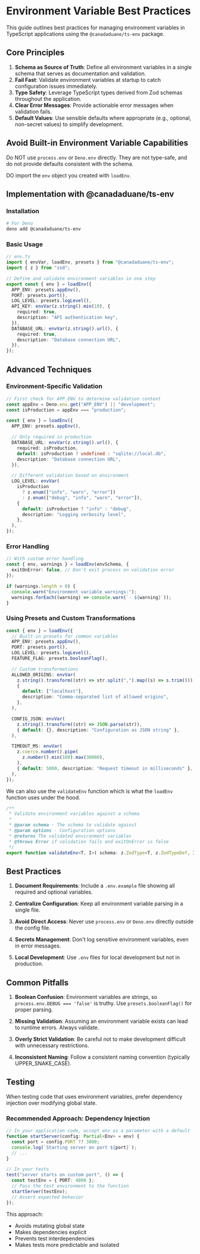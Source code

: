 # Environment Variable Best Practices

This guide outlines best practices for managing environment variables in
TypeScript applications using the `@canadaduane/ts-env` package.

## Core Principles

1. **Schema as Source of Truth**: Define all environment variables in a single
   schema that serves as documentation and validation.
2. **Fail Fast**: Validate environment variables at startup to catch
   configuration issues immediately.
3. **Type Safety**: Leverage TypeScript types derived from Zod schemas
   throughout the application.
4. **Clear Error Messages**: Provide actionable error messages when validation
   fails.
5. **Default Values**: Use sensible defaults where appropriate (e.g., optional,
   non-secret values) to simplify development.

## Avoid Built-in Environment Variable Capabilities

Do NOT use `process.env` or `Deno.env` directly. They are not type-safe, and do
not provide defaults consistent with the schema.

DO import the `env` object you created with `loadEnv`.

## Implementation with @canadaduane/ts-env

### Installation

```bash
# For Deno
deno add @canadaduane/ts-env
```

### Basic Usage

```typescript
// env.ts
import { envVar, loadEnv, presets } from "@canadaduane/ts-env";
import { z } from "zod";

// Define and validate environment variables in one step
export const { env } = loadEnv({
  APP_ENV: presets.appEnv(),
  PORT: presets.port(),
  LOG_LEVEL: presets.logLevel(),
  API_KEY: envVar(z.string().min(10), {
    required: true,
    description: "API authentication key",
  }),
  DATABASE_URL: envVar(z.string().url(), {
    required: true,
    description: "Database connection URL",
  }),
});
```

## Advanced Techniques

### Environment-Specific Validation

```typescript
// First check for APP_ENV to determine validation context
const appEnv = Deno.env.get("APP_ENV") || "development";
const isProduction = appEnv === "production";

const { env } = loadEnv({
  APP_ENV: presets.appEnv(),

  // Only required in production
  DATABASE_URL: envVar(z.string().url(), {
    required: isProduction,
    default: isProduction ? undefined : "sqlite://local.db",
    description: "Database connection URL",
  }),

  // Different validation based on environment
  LOG_LEVEL: envVar(
    isProduction
      ? z.enum(["info", "warn", "error"])
      : z.enum(["debug", "info", "warn", "error"]),
    {
      default: isProduction ? "info" : "debug",
      description: "Logging verbosity level",
    },
  ),
});
```

### Error Handling

```typescript
// With custom error handling
const { env, warnings } = loadEnv(envSchema, {
  exitOnError: false, // Don't exit process on validation error
});

if (warnings.length > 0) {
  console.warn("Environment variable warnings:");
  warnings.forEach((warning) => console.warn(`- ${warning}`));
}
```

### Using Presets and Custom Transformations

```typescript
const { env } = loadEnv({
  // Built-in presets for common variables
  APP_ENV: presets.appEnv(),
  PORT: presets.port(),
  LOG_LEVEL: presets.logLevel(),
  FEATURE_FLAG: presets.booleanFlag(),

  // Custom transformations
  ALLOWED_ORIGINS: envVar(
    z.string().transform((str) => str.split(",").map((s) => s.trim())),
    {
      default: ["localhost"],
      description: "Comma-separated list of allowed origins",
    },
  ),

  CONFIG_JSON: envVar(
    z.string().transform((str) => JSON.parse(str)),
    { default: {}, description: "Configuration as JSON string" },
  ),

  TIMEOUT_MS: envVar(
    z.coerce.number().pipe(
      z.number().min(100).max(30000),
    ),
    { default: 5000, description: "Request timeout in milliseconds" },
  ),
});
```

We can also use the `validateEnv` function which is what the `loadEnv` function
uses under the hood.

```typescript
/**
 * Validate environment variables against a schema
 *
 * @param schema - The schema to validate against
 * @param options - Configuration options
 * @returns The validated environment variables
 * @throws Error if validation fails and exitOnError is false
 */
export function validateEnv<T, I>( schema: z.ZodType<T, z.ZodTypeDef, I>, options: LoadEnvOptions = {} ): T
```

## Best Practices

1. **Document Requirements**: Include a `.env.example` file showing all required
   and optional variables.

2. **Centralize Configuration**: Keep all environment variable parsing in a
   single file.

3. **Avoid Direct Access**: Never use `process.env` or `Deno.env` directly
   outside the config file.

4. **Secrets Management**: Don't log sensitive environment variables, even in
   error messages.

5. **Local Development**: Use `.env` files for local development but not in
   production.

## Common Pitfalls

1. **Boolean Confusion**: Environment variables are strings, so
   `process.env.DEBUG === 'false'` is truthy. Use `presets.booleanFlag()` for
   proper parsing.

2. **Missing Validation**: Assuming an environment variable exists can lead to
   runtime errors. Always validate.

3. **Overly Strict Validation**: Be careful not to make development difficult
   with unnecessary restrictions.

4. **Inconsistent Naming**: Follow a consistent naming convention (typically
   UPPER_SNAKE_CASE).

## Testing

When testing code that uses environment variables, prefer dependency injection
over modifying global state.

### Recommended Approach: Dependency Injection

```typescript
// In your application code, accept env as a parameter with a default
function startServer(config: Partial<Env> = env) {
  const port = config.PORT ?? 3000;
  console.log(`Starting server on port ${port}`);
  // ...
}

// In your tests
test("server starts on custom port", () => {
  const testEnv = { PORT: 4000 };
  // Pass the test environment to the function
  startServer(testEnv);
  // Assert expected behavior
});
```

This approach:

- Avoids mutating global state
- Makes dependencies explicit
- Prevents test interdependencies
- Makes tests more predictable and isolated
